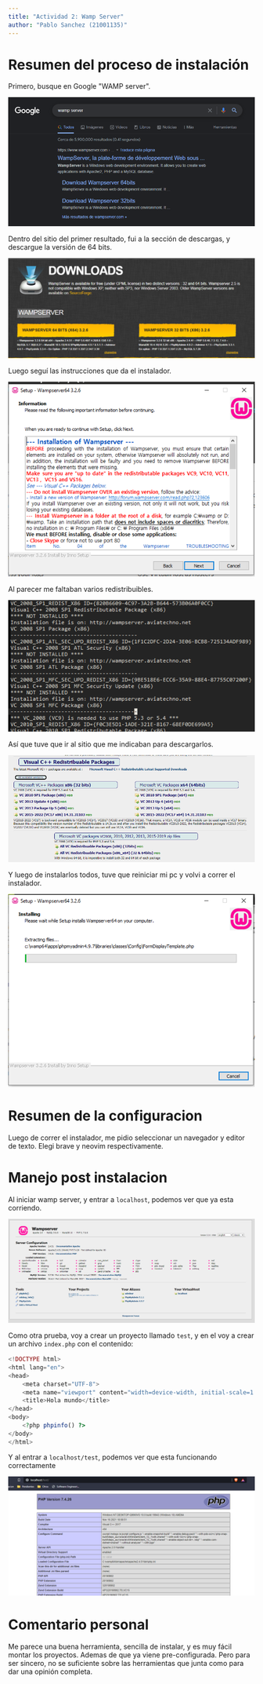 ```yaml
---
title: "Actividad 2: Wamp Server"
author: "Pablo Sanchez (21001135)"
---
```


Resumen del proceso de instalación
==================================

Primero, busque en Google "WAMP server".

![](./img/busqueda-google.png)

Dentro del sitio del primer resultado, fui a la sección de descargas,
y descargue la versión de 64 bits.

![](./img/downloads.png)

Luego seguí las instrucciones que da el instalador.

![](./img/installer-instructions.png)

Al parecer me faltaban varios redistribuibles.

![](./img/missing-redi.png)

Así que tuve que ir al sitio que me indicaban para descargarlos.

![](./img/redi-downloads.png)

Y luego de instalarlos todos, tuve que reiniciar mi pc y volvi a correr el
instalador.

![](./img/runing-installer.png)

Resumen de la configuracion
===========================

Luego de correr el instalador, me pidio seleccionar un navegador y editor de
texto. Elegi brave y neovim respectivamente.

Manejo post instalacion
=======================

Al iniciar wamp server, y entrar a `localhost`, podemos ver que ya esta
corriendo.

![](./img/running-wamp.png)

Como otra prueba, voy a crear un proyecto llamado `test`, y en el voy a crear
un archivo `index.php` con el contenido:

```php
<!DOCTYPE html>
<html lang="en">
<head>
    <meta charset="UTF-8">
    <meta name="viewport" content="width=device-width, initial-scale=1.0">
    <title>Hola mundo</title>
</head>
<body>
    <?php phpinfo() ?>
</body>
</html>
```

Y al entrar a `localhost/test`, podemos ver que esta funcionando correctamente

![](./img/test.png)

Comentario personal
===================

Me parece una buena herramienta, sencilla de instalar, y es muy fácil montar
los proyectos. Ademas de que ya viene pre-configurada. Pero para ser sincero, no
se suficiente sobre las herramientas que junta como para dar una opinión
completa.
